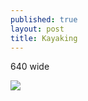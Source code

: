 ```yaml
---
published: true
layout: post
title: Kayaking
---
```

640 wide


![](https://www.dropbox.com/s/925em8tgqs9vqs0/7UXXjcss.jpg?raw=1)